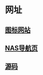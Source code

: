 # 网址
## [图标网站](https://siriling.github.io/my-icons/dist/#/)

## [NAS导航页](https://github.com/hslr-s/sun-panel)

## [源码](https://github.com/bedimcode/responsive-navbar-with-search-and-login)